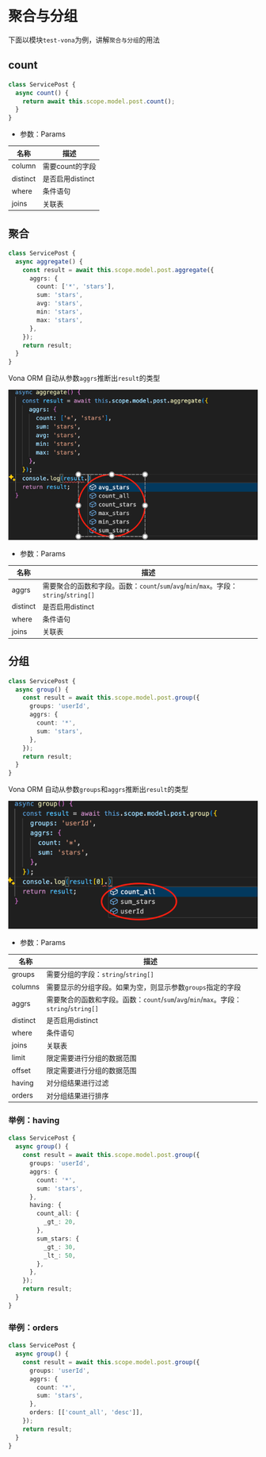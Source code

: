 # 聚合与分组

下面以模块`test-vona`为例，讲解`聚合与分组`的用法

## count

``` typescript
class ServicePost {
  async count() {
    return await this.scope.model.post.count();
  }
}  
```

* 参数：Params

|名称|描述|
|--|--|
|column|需要count的字段|
|distinct|是否启用distinct|
|where|条件语句|
|joins|关联表|

## 聚合

``` typescript
class ServicePost {
  async aggregate() {
    const result = await this.scope.model.post.aggregate({
      aggrs: {
        count: ['*', 'stars'],
        sum: 'stars',
        avg: 'stars',
        min: 'stars',
        max: 'stars',
      },
    });
    return result;
  }
}  
```

Vona ORM 自动从参数`aggrs`推断出`result`的类型

![](../../../assets/img/orm/aggr-group/aggr-group-1.png)

* 参数：Params

|名称|描述|
|--|--|
|aggrs|需要聚合的函数和字段。函数：`count`/`sum`/`avg`/`min`/`max`。字段：`string`/`string[]` |
|distinct|是否启用distinct|
|where|条件语句|
|joins|关联表|

## 分组

``` typescript
class ServicePost {
  async group() {
    const result = await this.scope.model.post.group({
      groups: 'userId',
      aggrs: {
        count: '*',
        sum: 'stars',
      },
    });
    return result;
  }
}  
```

Vona ORM 自动从参数`groups`和`aggrs`推断出`result`的类型

![](../../../assets/img/orm/aggr-group/aggr-group-2.png)

* 参数：Params

|名称|描述|
|--|--|
|groups|需要分组的字段：`string`/`string[]`|
|columns|需要显示的分组字段。如果为空，则显示参数`groups`指定的字段|
|aggrs|需要聚合的函数和字段。函数：`count`/`sum`/`avg`/`min`/`max`。字段：`string`/`string[]` |
|distinct|是否启用distinct|
|where|条件语句|
|joins|关联表|
|limit|限定需要进行分组的数据范围|
|offset|限定需要进行分组的数据范围|
|having|对分组结果进行过滤|
|orders|对分组结果进行排序|

### 举例：having

``` typescript
class ServicePost {
  async group() {
    const result = await this.scope.model.post.group({
      groups: 'userId',
      aggrs: {
        count: '*',
        sum: 'stars',
      },
      having: {
        count_all: {
          _gt_: 20,
        },
        sum_stars: {
          _gt_: 30,
          _lt_: 50,
        },
      },
    });
    return result;
  }
}  
```

### 举例：orders

``` typescript
class ServicePost {
  async group() {
    const result = await this.scope.model.post.group({
      groups: 'userId',
      aggrs: {
        count: '*',
        sum: 'stars',
      },
      orders: [['count_all', 'desc']],
    });
    return result;
  }
}  
```
